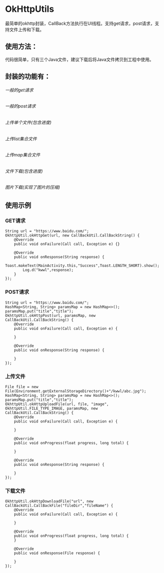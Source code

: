 # OkHttpUtils
最简单的okhttp封装，CallBack方法执行在UI线程。支持get请求，post请求，支持文件上传和下载。

## 使用方法：
代码很简单，只有三个Java文件，建议下载后将Java文件拷贝到工程中使用。

## 封装的功能有：
###### 一般的get请求
###### 一般的post请求
###### 上传单个文件(包含进度)
###### 上传list集合文件
###### 上传map集合文件
###### 文件下载(包含进度)
###### 图片下载(实现了图片的压缩)

## 使用示例
### GET请求
    String url = "https://www.baidu.com/";
    OkhttpUtil.okHttpGet(url, new CallBackUtil.CallBackString() {
        @Override
        public void onFailure(Call call, Exception e) {}

        @Override
        public void onResponse(String response) {
            Toast.makeText(MainActivity.this,"Success",Toast.LENGTH_SHORT).show();
            Log.d("kwwl",response);
        }
    });
### POST请求
    String url = "https://www.baidu.com/";
    HashMap<String, String> paramsMap = new HashMap<>();
    paramsMap.put("title","title");
    OkhttpUtil.okHttpPost(url, paramsMap, new CallBackUtil.CallBackString() {
        @Override
        public void onFailure(Call call, Exception e) {

        }

        @Override
        public void onResponse(String response) {

        }
    });

### 上传文件
    File file = new File(Environment.getExternalStorageDirectory()+"/kwwl/abc.jpg");
    HashMap<String, String> paramsMap = new HashMap<>();
    paramsMap.put("title","title");
    OkhttpUtil.okHttpUploadFile(url, file, "image", OkhttpUtil.FILE_TYPE_IMAGE, paramsMap, new CallBackUtil.CallBackString() {
        @Override
        public void onFailure(Call call, Exception e) {

        }

        @Override
        public void onProgress(float progress, long total) {

        }

        @Override
        public void onResponse(String response) {

        }
    });

### 下载文件
    OkhttpUtil.okHttpDownloadFile("url", new CallBackUtil.CallBackFile("fileDir","fileName") {
        @Override
        public void onFailure(Call call, Exception e) {

        }

        @Override
        public void onProgress(float progress, long total) {
        }

        @Override
        public void onResponse(File response) {

        }
    });
















